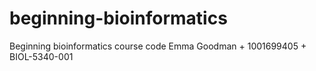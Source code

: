 # beginning-bioinformatics
Beginning bioinformatics course code
Emma Goodman + 1001699405 + BIOL-5340-001
